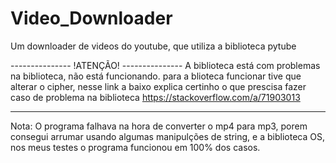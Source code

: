 # Video_Downloader
 Um downloader de videos do youtube, que utiliza a biblioteca pytube

 --------------- !ATENÇÃO! ---------------
A biblioteca está com problemas na biblioteca, não está funcionando.
para a blioteca funcionar tive que alterar o cipher, nesse link a baixo explica certinho o que prescisa fazer caso de problema na biblioteca
https://stackoverflow.com/a/71903013

------------------------------------------

Nota: O programa falhava na hora de converter o mp4 para mp3, porem consegui arrumar usando algumas manipulções de string, e a biblioteca OS, nos meus testes o programa funcionou em 100% dos casos.
